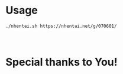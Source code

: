 # Usage
```./nhentai.sh https://nhentai.net/g/070601/```
<br />
<br />
<br />
# Special thanks to You!
